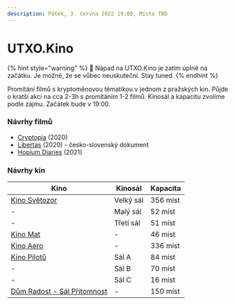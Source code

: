 ```yaml
---
description: Pátek, 3. června 2022 19:00, Místo TBD
---
```


# UTXO.Kino

{% hint style="warning" %}
🚧 Nápad na UTXO.Kino je zatím úplně na začátku. Je možné, že se vůbec neuskuteční. Stay tuned.&#x20;
{% endhint %}

Promítání filmů s kryptoměnovou tématikou v jednom z pražských kin. Půjde o kratší akci na cca 2-3h s promítáním 1-2 filmů. Kinosál a kapacitu zvolíme podle zájmu. Začátek bude v 19:00.

### Návrhy filmů

* [Cryptopia](https://www.imdb.com/title/tt9203586/) (2020)
* [Libertas](https://www.csfd.cz/film/926287-libertas/prehled/) (2020) - česko-slovenský dokument
* [Hopium Diaries](https://www.youtube.com/watch?v=v1Z5BnBuFyE) (2021)

### Návrhy kin

| Kino                                                                                | Kinosál   | Kapacita |
| ----------------------------------------------------------------------------------- | --------- | -------- |
| [Kino Světozor](https://www.kinosvetozor.cz)                                        | Velký sál | 356 míst |
| -                                                                                   | Malý sál  | 52 míst  |
| -                                                                                   | Třetí sál | 51 míst  |
| [Kino Mat](http://www.mat.cz/kino/)                                                 | -         | 46 míst  |
| [Kino Aero](https://www.kinoaero.cz)                                                | -         | 336 míst |
| [Kino Pilotů](https://kinopilotu.cz)                                                | Sál A     | 84 míst  |
| -                                                                                   | Sál B     | 70 míst  |
| -                                                                                   | Sál C     | 16 míst  |
| [Dům Radost - Sál Přítomnost ](https://www.dumradost.cz/cs/pronajem/sal-pritomnost) | -         | 150 míst |
